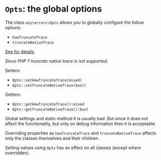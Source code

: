 # `Opts`: the global options

The class `axy\errors\Opts` allows you to globally configure the follow options:

 * `howTruncateTrace`
 * `truncateNativeTrace`

[See for details](backtrace.md).

*Since PHP 7 truncate native trace is not supported.*

Setters:

 * `Opts::setHowTruncateTrace(mixed)`
 * `Opts::setTruncateNativeTrace(bool)`

Getters:

 * `Opts::getHowTruncateTrace():mixed`
 * `Opts::getTruncateNativeTrace():bool`

Global settings and static method it is usually bad.
But since it does not affect the functionality, but only on debug information then it is acceptable.

Overriding properties as `howTruncateTrace` and `truncateNativeTrace` affects only the classes themselves and their children.

Setting values using `Opts` has an effect on all classes (except where overridden).
